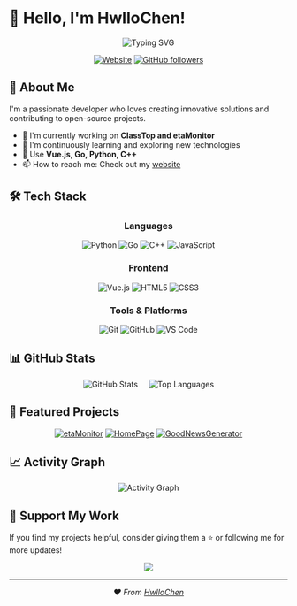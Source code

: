 # 👋 Hello, I'm HwlloChen!

<div align="center">
  <img src="https://readme-typing-svg.herokuapp.com?font=Fira+Code&pause=1000&color=2196F3&center=true&vCenter=true&width=435&lines=Full+Stack+Developer;Bot+Framework+Enthusiast;Open+Source+Contributor;Always+Learning+New+Things;OI+Participant" alt="Typing SVG" />
</div>

<div align="center">
  
[![Website](https://img.shields.io/badge/Website-etaris.moe-blue?style=for-the-badge&logo=firefox&logoColor=white)](https://etaris.moe)
[![GitHub followers](https://img.shields.io/github/followers/HwlloChen?label=Follow&style=for-the-badge&color=success)](https://github.com/HwlloChen)

</div>

## 🚀 About Me

I'm a passionate developer who loves creating innovative solutions and contributing to open-source projects. 

- 🔭 I'm currently working on **ClassTop and etaMonitor**
- 🌱 I'm continuously learning and exploring new technologies
- 💬 Use **Vue.js, Go, Python, C++**
- 📫 How to reach me: Check out my [website](https://etaris.moe)

## 🛠️ Tech Stack

<div align="center">

### Languages
![Python](https://img.shields.io/badge/Python-3776AB?style=for-the-badge&logo=python&logoColor=white)
![Go](https://img.shields.io/badge/Go-00ADD8?style=for-the-badge&logo=go&logoColor=white)
![C++](https://img.shields.io/badge/C++-00599C?style=for-the-badge&logo=cplusplus&logoColor=white)
![JavaScript](https://img.shields.io/badge/JavaScript-F7DF1E?style=for-the-badge&logo=javascript&logoColor=black)

### Frontend
![Vue.js](https://img.shields.io/badge/Vue.js-4FC08D?style=for-the-badge&logo=vue.js&logoColor=white)
![HTML5](https://img.shields.io/badge/HTML5-E34F26?style=for-the-badge&logo=html5&logoColor=white)
![CSS3](https://img.shields.io/badge/CSS3-1572B6?style=for-the-badge&logo=css3&logoColor=white)

### Tools & Platforms
![Git](https://img.shields.io/badge/Git-F05032?style=for-the-badge&logo=git&logoColor=white)
![GitHub](https://img.shields.io/badge/GitHub-181717?style=for-the-badge&logo=github&logoColor=white)
![VS Code](https://img.shields.io/badge/VS_Code-007ACC?style=for-the-badge&logo=visual-studio-code&logoColor=white)

</div>

## 📊 GitHub Stats

<div align="center">
  <img src="https://github-readme-stats.vercel.app/api?username=HwlloChen&show_icons=true&theme=radical&hide_border=true&count_private=true" alt="GitHub Stats" style="margin-right: 1rem;" />
  
  <img src="https://github-readme-stats.vercel.app/api/top-langs/?username=HwlloChen&layout=compact&theme=radical&hide_border=true" alt="Top Languages" />
</div>

## 🎯 Featured Projects

<div align="center">


[![etaMonitor](https://github-readme-stats.vercel.app/api/pin/?username=HwlloChen&repo=etaMonitor&theme=radical&hide_border=true)](https://github.com/HwlloChen/etaMonitor)
[![HomePage](https://github-readme-stats.vercel.app/api/pin/?username=HwlloChen&repo=home-page&theme=radical&hide_border=true)](https://github.com/HwlloChen/home-page)
[![GoodNewsGenerator](https://github-readme-stats.vercel.app/api/pin/?username=HwlloChen&repo=GoodNewsGenerator&theme=radical&hide_border=true)](https://github.com/HwlloChen/GoodNewsGenerator)

</div>

## 📈 Activity Graph

<div align="center">
  <img src="https://github-readme-activity-graph.vercel.app/graph?username=HwlloChen&theme=react-dark&hide_border=true" alt="Activity Graph" />
</div>

## 💝 Support My Work

If you find my projects helpful, consider giving them a ⭐️ or following me for more updates!

<div align="center">
  
[![](https://visitcount.itsvg.in/api?id=HwlloChen&icon=2&color=6)](https://visitcount.itsvg.in)

</div>

---

<div align="center">
  <i>♥️ From <a href="https://github.com/HwlloChen">HwlloChen</a></i>
</div>
